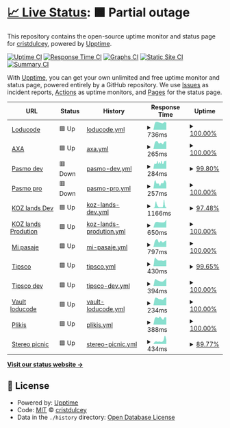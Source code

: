 # [📈 Live Status](https://cristdulcey.github.io/upptime-loducode): <!--live status--> **🟧 Partial outage**

This repository contains the open-source uptime monitor and status page for [cristdulcey](https://cristdulcey.github.io/upptime-loducode), powered by [Upptime](https://github.com/upptime/upptime).

[![Uptime CI](https://github.com/cristdulcey/upptime-loducode/workflows/Uptime%20CI/badge.svg)](https://github.com/cristdulcey/upptime-loducode/actions?query=workflow%3A%22Uptime+CI%22)
[![Response Time CI](https://github.com/cristdulcey/upptime-loducode/workflows/Response%20Time%20CI/badge.svg)](https://github.com/cristdulcey/upptime-loducode/actions?query=workflow%3A%22Response+Time+CI%22)
[![Graphs CI](https://github.com/cristdulcey/upptime-loducode/workflows/Graphs%20CI/badge.svg)](https://github.com/cristdulcey/upptime-loducode/actions?query=workflow%3A%22Graphs+CI%22)
[![Static Site CI](https://github.com/cristdulcey/upptime-loducode/workflows/Static%20Site%20CI/badge.svg)](https://github.com/cristdulcey/upptime-loducode/actions?query=workflow%3A%22Static+Site+CI%22)
[![Summary CI](https://github.com/cristdulcey/upptime-loducode/workflows/Summary%20CI/badge.svg)](https://github.com/cristdulcey/upptime-loducode/actions?query=workflow%3A%22Summary+CI%22)

With [Upptime](https://upptime.js.org), you can get your own unlimited and free uptime monitor and status page, powered entirely by a GitHub repository. We use [Issues](https://github.com/cristdulcey/upptime-loducode/issues) as incident reports, [Actions](https://github.com/cristdulcey/upptime-loducode/actions) as uptime monitors, and [Pages](https://cristdulcey.github.io/upptime-loducode) for the status page.

<!--start: status pages-->
<!-- This summary is generated by Upptime (https://github.com/upptime/upptime) -->
<!-- Do not edit this manually, your changes will be overwritten -->
<!-- prettier-ignore -->
| URL | Status | History | Response Time | Uptime |
| --- | ------ | ------- | ------------- | ------ |
| <img alt="" src="https://favicons.githubusercontent.com/loducode.com" height="13"> [Loducode](https://loducode.com/) | 🟩 Up | [loducode.yml](https://github.com/cristdulcey/upptime-loducode/commits/HEAD/history/loducode.yml) | <details><summary><img alt="Response time graph" src="./graphs/loducode/response-time-week.png" height="20"> 736ms</summary><br><a href="https://cristdulcey.github.io/upptime-loducode/history/loducode"><img alt="Response time 726" src="https://img.shields.io/endpoint?url=https%3A%2F%2Fraw.githubusercontent.com%2Fcristdulcey%2Fupptime-loducode%2FHEAD%2Fapi%2Floducode%2Fresponse-time.json"></a><br><a href="https://cristdulcey.github.io/upptime-loducode/history/loducode"><img alt="24-hour response time 720" src="https://img.shields.io/endpoint?url=https%3A%2F%2Fraw.githubusercontent.com%2Fcristdulcey%2Fupptime-loducode%2FHEAD%2Fapi%2Floducode%2Fresponse-time-day.json"></a><br><a href="https://cristdulcey.github.io/upptime-loducode/history/loducode"><img alt="7-day response time 736" src="https://img.shields.io/endpoint?url=https%3A%2F%2Fraw.githubusercontent.com%2Fcristdulcey%2Fupptime-loducode%2FHEAD%2Fapi%2Floducode%2Fresponse-time-week.json"></a><br><a href="https://cristdulcey.github.io/upptime-loducode/history/loducode"><img alt="30-day response time 704" src="https://img.shields.io/endpoint?url=https%3A%2F%2Fraw.githubusercontent.com%2Fcristdulcey%2Fupptime-loducode%2FHEAD%2Fapi%2Floducode%2Fresponse-time-month.json"></a><br><a href="https://cristdulcey.github.io/upptime-loducode/history/loducode"><img alt="1-year response time 726" src="https://img.shields.io/endpoint?url=https%3A%2F%2Fraw.githubusercontent.com%2Fcristdulcey%2Fupptime-loducode%2FHEAD%2Fapi%2Floducode%2Fresponse-time-year.json"></a></details> | <details><summary><a href="https://cristdulcey.github.io/upptime-loducode/history/loducode">100.00%</a></summary><a href="https://cristdulcey.github.io/upptime-loducode/history/loducode"><img alt="All-time uptime 99.88%" src="https://img.shields.io/endpoint?url=https%3A%2F%2Fraw.githubusercontent.com%2Fcristdulcey%2Fupptime-loducode%2FHEAD%2Fapi%2Floducode%2Fuptime.json"></a><br><a href="https://cristdulcey.github.io/upptime-loducode/history/loducode"><img alt="24-hour uptime 100.00%" src="https://img.shields.io/endpoint?url=https%3A%2F%2Fraw.githubusercontent.com%2Fcristdulcey%2Fupptime-loducode%2FHEAD%2Fapi%2Floducode%2Fuptime-day.json"></a><br><a href="https://cristdulcey.github.io/upptime-loducode/history/loducode"><img alt="7-day uptime 100.00%" src="https://img.shields.io/endpoint?url=https%3A%2F%2Fraw.githubusercontent.com%2Fcristdulcey%2Fupptime-loducode%2FHEAD%2Fapi%2Floducode%2Fuptime-week.json"></a><br><a href="https://cristdulcey.github.io/upptime-loducode/history/loducode"><img alt="30-day uptime 100.00%" src="https://img.shields.io/endpoint?url=https%3A%2F%2Fraw.githubusercontent.com%2Fcristdulcey%2Fupptime-loducode%2FHEAD%2Fapi%2Floducode%2Fuptime-month.json"></a><br><a href="https://cristdulcey.github.io/upptime-loducode/history/loducode"><img alt="1-year uptime 99.88%" src="https://img.shields.io/endpoint?url=https%3A%2F%2Fraw.githubusercontent.com%2Fcristdulcey%2Fupptime-loducode%2FHEAD%2Fapi%2Floducode%2Fuptime-year.json"></a></details>
| <img alt="" src="https://favicons.githubusercontent.com/axacolpatriabot.com" height="13"> [AXA](https://axacolpatriabot.com/69b16986-ff63-11ea-adc1-0242ac120002/) | 🟩 Up | [axa.yml](https://github.com/cristdulcey/upptime-loducode/commits/HEAD/history/axa.yml) | <details><summary><img alt="Response time graph" src="./graphs/axa/response-time-week.png" height="20"> 265ms</summary><br><a href="https://cristdulcey.github.io/upptime-loducode/history/axa"><img alt="Response time 218" src="https://img.shields.io/endpoint?url=https%3A%2F%2Fraw.githubusercontent.com%2Fcristdulcey%2Fupptime-loducode%2FHEAD%2Fapi%2Faxa%2Fresponse-time.json"></a><br><a href="https://cristdulcey.github.io/upptime-loducode/history/axa"><img alt="24-hour response time 309" src="https://img.shields.io/endpoint?url=https%3A%2F%2Fraw.githubusercontent.com%2Fcristdulcey%2Fupptime-loducode%2FHEAD%2Fapi%2Faxa%2Fresponse-time-day.json"></a><br><a href="https://cristdulcey.github.io/upptime-loducode/history/axa"><img alt="7-day response time 265" src="https://img.shields.io/endpoint?url=https%3A%2F%2Fraw.githubusercontent.com%2Fcristdulcey%2Fupptime-loducode%2FHEAD%2Fapi%2Faxa%2Fresponse-time-week.json"></a><br><a href="https://cristdulcey.github.io/upptime-loducode/history/axa"><img alt="30-day response time 218" src="https://img.shields.io/endpoint?url=https%3A%2F%2Fraw.githubusercontent.com%2Fcristdulcey%2Fupptime-loducode%2FHEAD%2Fapi%2Faxa%2Fresponse-time-month.json"></a><br><a href="https://cristdulcey.github.io/upptime-loducode/history/axa"><img alt="1-year response time 218" src="https://img.shields.io/endpoint?url=https%3A%2F%2Fraw.githubusercontent.com%2Fcristdulcey%2Fupptime-loducode%2FHEAD%2Fapi%2Faxa%2Fresponse-time-year.json"></a></details> | <details><summary><a href="https://cristdulcey.github.io/upptime-loducode/history/axa">100.00%</a></summary><a href="https://cristdulcey.github.io/upptime-loducode/history/axa"><img alt="All-time uptime 99.97%" src="https://img.shields.io/endpoint?url=https%3A%2F%2Fraw.githubusercontent.com%2Fcristdulcey%2Fupptime-loducode%2FHEAD%2Fapi%2Faxa%2Fuptime.json"></a><br><a href="https://cristdulcey.github.io/upptime-loducode/history/axa"><img alt="24-hour uptime 100.00%" src="https://img.shields.io/endpoint?url=https%3A%2F%2Fraw.githubusercontent.com%2Fcristdulcey%2Fupptime-loducode%2FHEAD%2Fapi%2Faxa%2Fuptime-day.json"></a><br><a href="https://cristdulcey.github.io/upptime-loducode/history/axa"><img alt="7-day uptime 100.00%" src="https://img.shields.io/endpoint?url=https%3A%2F%2Fraw.githubusercontent.com%2Fcristdulcey%2Fupptime-loducode%2FHEAD%2Fapi%2Faxa%2Fuptime-week.json"></a><br><a href="https://cristdulcey.github.io/upptime-loducode/history/axa"><img alt="30-day uptime 99.97%" src="https://img.shields.io/endpoint?url=https%3A%2F%2Fraw.githubusercontent.com%2Fcristdulcey%2Fupptime-loducode%2FHEAD%2Fapi%2Faxa%2Fuptime-month.json"></a><br><a href="https://cristdulcey.github.io/upptime-loducode/history/axa"><img alt="1-year uptime 99.97%" src="https://img.shields.io/endpoint?url=https%3A%2F%2Fraw.githubusercontent.com%2Fcristdulcey%2Fupptime-loducode%2FHEAD%2Fapi%2Faxa%2Fuptime-year.json"></a></details>
| <img alt="" src="https://favicons.githubusercontent.com/app.holaubi.org" height="13"> [Pasmo dev](https://app.holaubi.org/) | 🟥 Down | [pasmo-dev.yml](https://github.com/cristdulcey/upptime-loducode/commits/HEAD/history/pasmo-dev.yml) | <details><summary><img alt="Response time graph" src="./graphs/pasmo-dev/response-time-week.png" height="20"> 284ms</summary><br><a href="https://cristdulcey.github.io/upptime-loducode/history/pasmo-dev"><img alt="Response time 552" src="https://img.shields.io/endpoint?url=https%3A%2F%2Fraw.githubusercontent.com%2Fcristdulcey%2Fupptime-loducode%2FHEAD%2Fapi%2Fpasmo-dev%2Fresponse-time.json"></a><br><a href="https://cristdulcey.github.io/upptime-loducode/history/pasmo-dev"><img alt="24-hour response time 382" src="https://img.shields.io/endpoint?url=https%3A%2F%2Fraw.githubusercontent.com%2Fcristdulcey%2Fupptime-loducode%2FHEAD%2Fapi%2Fpasmo-dev%2Fresponse-time-day.json"></a><br><a href="https://cristdulcey.github.io/upptime-loducode/history/pasmo-dev"><img alt="7-day response time 284" src="https://img.shields.io/endpoint?url=https%3A%2F%2Fraw.githubusercontent.com%2Fcristdulcey%2Fupptime-loducode%2FHEAD%2Fapi%2Fpasmo-dev%2Fresponse-time-week.json"></a><br><a href="https://cristdulcey.github.io/upptime-loducode/history/pasmo-dev"><img alt="30-day response time 679" src="https://img.shields.io/endpoint?url=https%3A%2F%2Fraw.githubusercontent.com%2Fcristdulcey%2Fupptime-loducode%2FHEAD%2Fapi%2Fpasmo-dev%2Fresponse-time-month.json"></a><br><a href="https://cristdulcey.github.io/upptime-loducode/history/pasmo-dev"><img alt="1-year response time 552" src="https://img.shields.io/endpoint?url=https%3A%2F%2Fraw.githubusercontent.com%2Fcristdulcey%2Fupptime-loducode%2FHEAD%2Fapi%2Fpasmo-dev%2Fresponse-time-year.json"></a></details> | <details><summary><a href="https://cristdulcey.github.io/upptime-loducode/history/pasmo-dev">99.80%</a></summary><a href="https://cristdulcey.github.io/upptime-loducode/history/pasmo-dev"><img alt="All-time uptime 99.59%" src="https://img.shields.io/endpoint?url=https%3A%2F%2Fraw.githubusercontent.com%2Fcristdulcey%2Fupptime-loducode%2FHEAD%2Fapi%2Fpasmo-dev%2Fuptime.json"></a><br><a href="https://cristdulcey.github.io/upptime-loducode/history/pasmo-dev"><img alt="24-hour uptime 99.88%" src="https://img.shields.io/endpoint?url=https%3A%2F%2Fraw.githubusercontent.com%2Fcristdulcey%2Fupptime-loducode%2FHEAD%2Fapi%2Fpasmo-dev%2Fuptime-day.json"></a><br><a href="https://cristdulcey.github.io/upptime-loducode/history/pasmo-dev"><img alt="7-day uptime 99.80%" src="https://img.shields.io/endpoint?url=https%3A%2F%2Fraw.githubusercontent.com%2Fcristdulcey%2Fupptime-loducode%2FHEAD%2Fapi%2Fpasmo-dev%2Fuptime-week.json"></a><br><a href="https://cristdulcey.github.io/upptime-loducode/history/pasmo-dev"><img alt="30-day uptime 99.81%" src="https://img.shields.io/endpoint?url=https%3A%2F%2Fraw.githubusercontent.com%2Fcristdulcey%2Fupptime-loducode%2FHEAD%2Fapi%2Fpasmo-dev%2Fuptime-month.json"></a><br><a href="https://cristdulcey.github.io/upptime-loducode/history/pasmo-dev"><img alt="1-year uptime 99.59%" src="https://img.shields.io/endpoint?url=https%3A%2F%2Fraw.githubusercontent.com%2Fcristdulcey%2Fupptime-loducode%2FHEAD%2Fapi%2Fpasmo-dev%2Fuptime-year.json"></a></details>
| <img alt="" src="https://favicons.githubusercontent.com/chatbot.holaubi.org" height="13"> [Pasmo pro](https://chatbot.holaubi.org/) | 🟥 Down | [pasmo-pro.yml](https://github.com/cristdulcey/upptime-loducode/commits/HEAD/history/pasmo-pro.yml) | <details><summary><img alt="Response time graph" src="./graphs/pasmo-pro/response-time-week.png" height="20"> 257ms</summary><br><a href="https://cristdulcey.github.io/upptime-loducode/history/pasmo-pro"><img alt="Response time 278" src="https://img.shields.io/endpoint?url=https%3A%2F%2Fraw.githubusercontent.com%2Fcristdulcey%2Fupptime-loducode%2FHEAD%2Fapi%2Fpasmo-pro%2Fresponse-time.json"></a><br><a href="https://cristdulcey.github.io/upptime-loducode/history/pasmo-pro"><img alt="24-hour response time 241" src="https://img.shields.io/endpoint?url=https%3A%2F%2Fraw.githubusercontent.com%2Fcristdulcey%2Fupptime-loducode%2FHEAD%2Fapi%2Fpasmo-pro%2Fresponse-time-day.json"></a><br><a href="https://cristdulcey.github.io/upptime-loducode/history/pasmo-pro"><img alt="7-day response time 257" src="https://img.shields.io/endpoint?url=https%3A%2F%2Fraw.githubusercontent.com%2Fcristdulcey%2Fupptime-loducode%2FHEAD%2Fapi%2Fpasmo-pro%2Fresponse-time-week.json"></a><br><a href="https://cristdulcey.github.io/upptime-loducode/history/pasmo-pro"><img alt="30-day response time 272" src="https://img.shields.io/endpoint?url=https%3A%2F%2Fraw.githubusercontent.com%2Fcristdulcey%2Fupptime-loducode%2FHEAD%2Fapi%2Fpasmo-pro%2Fresponse-time-month.json"></a><br><a href="https://cristdulcey.github.io/upptime-loducode/history/pasmo-pro"><img alt="1-year response time 278" src="https://img.shields.io/endpoint?url=https%3A%2F%2Fraw.githubusercontent.com%2Fcristdulcey%2Fupptime-loducode%2FHEAD%2Fapi%2Fpasmo-pro%2Fresponse-time-year.json"></a></details> | <details><summary><a href="https://cristdulcey.github.io/upptime-loducode/history/pasmo-pro">100.00%</a></summary><a href="https://cristdulcey.github.io/upptime-loducode/history/pasmo-pro"><img alt="All-time uptime 99.81%" src="https://img.shields.io/endpoint?url=https%3A%2F%2Fraw.githubusercontent.com%2Fcristdulcey%2Fupptime-loducode%2FHEAD%2Fapi%2Fpasmo-pro%2Fuptime.json"></a><br><a href="https://cristdulcey.github.io/upptime-loducode/history/pasmo-pro"><img alt="24-hour uptime 99.99%" src="https://img.shields.io/endpoint?url=https%3A%2F%2Fraw.githubusercontent.com%2Fcristdulcey%2Fupptime-loducode%2FHEAD%2Fapi%2Fpasmo-pro%2Fuptime-day.json"></a><br><a href="https://cristdulcey.github.io/upptime-loducode/history/pasmo-pro"><img alt="7-day uptime 100.00%" src="https://img.shields.io/endpoint?url=https%3A%2F%2Fraw.githubusercontent.com%2Fcristdulcey%2Fupptime-loducode%2FHEAD%2Fapi%2Fpasmo-pro%2Fuptime-week.json"></a><br><a href="https://cristdulcey.github.io/upptime-loducode/history/pasmo-pro"><img alt="30-day uptime 99.93%" src="https://img.shields.io/endpoint?url=https%3A%2F%2Fraw.githubusercontent.com%2Fcristdulcey%2Fupptime-loducode%2FHEAD%2Fapi%2Fpasmo-pro%2Fuptime-month.json"></a><br><a href="https://cristdulcey.github.io/upptime-loducode/history/pasmo-pro"><img alt="1-year uptime 99.81%" src="https://img.shields.io/endpoint?url=https%3A%2F%2Fraw.githubusercontent.com%2Fcristdulcey%2Fupptime-loducode%2FHEAD%2Fapi%2Fpasmo-pro%2Fuptime-year.json"></a></details>
| <img alt="" src="https://favicons.githubusercontent.com/kingdom-of-zoe.loducode.com" height="13"> [KOZ lands Dev](https://kingdom-of-zoe.loducode.com/es/lands/) | 🟩 Up | [koz-lands-dev.yml](https://github.com/cristdulcey/upptime-loducode/commits/HEAD/history/koz-lands-dev.yml) | <details><summary><img alt="Response time graph" src="./graphs/koz-lands-dev/response-time-week.png" height="20"> 1166ms</summary><br><a href="https://cristdulcey.github.io/upptime-loducode/history/koz-lands-dev"><img alt="Response time 720" src="https://img.shields.io/endpoint?url=https%3A%2F%2Fraw.githubusercontent.com%2Fcristdulcey%2Fupptime-loducode%2FHEAD%2Fapi%2Fkoz-lands-dev%2Fresponse-time.json"></a><br><a href="https://cristdulcey.github.io/upptime-loducode/history/koz-lands-dev"><img alt="24-hour response time 504" src="https://img.shields.io/endpoint?url=https%3A%2F%2Fraw.githubusercontent.com%2Fcristdulcey%2Fupptime-loducode%2FHEAD%2Fapi%2Fkoz-lands-dev%2Fresponse-time-day.json"></a><br><a href="https://cristdulcey.github.io/upptime-loducode/history/koz-lands-dev"><img alt="7-day response time 1166" src="https://img.shields.io/endpoint?url=https%3A%2F%2Fraw.githubusercontent.com%2Fcristdulcey%2Fupptime-loducode%2FHEAD%2Fapi%2Fkoz-lands-dev%2Fresponse-time-week.json"></a><br><a href="https://cristdulcey.github.io/upptime-loducode/history/koz-lands-dev"><img alt="30-day response time 717" src="https://img.shields.io/endpoint?url=https%3A%2F%2Fraw.githubusercontent.com%2Fcristdulcey%2Fupptime-loducode%2FHEAD%2Fapi%2Fkoz-lands-dev%2Fresponse-time-month.json"></a><br><a href="https://cristdulcey.github.io/upptime-loducode/history/koz-lands-dev"><img alt="1-year response time 720" src="https://img.shields.io/endpoint?url=https%3A%2F%2Fraw.githubusercontent.com%2Fcristdulcey%2Fupptime-loducode%2FHEAD%2Fapi%2Fkoz-lands-dev%2Fresponse-time-year.json"></a></details> | <details><summary><a href="https://cristdulcey.github.io/upptime-loducode/history/koz-lands-dev">97.48%</a></summary><a href="https://cristdulcey.github.io/upptime-loducode/history/koz-lands-dev"><img alt="All-time uptime 99.00%" src="https://img.shields.io/endpoint?url=https%3A%2F%2Fraw.githubusercontent.com%2Fcristdulcey%2Fupptime-loducode%2FHEAD%2Fapi%2Fkoz-lands-dev%2Fuptime.json"></a><br><a href="https://cristdulcey.github.io/upptime-loducode/history/koz-lands-dev"><img alt="24-hour uptime 100.00%" src="https://img.shields.io/endpoint?url=https%3A%2F%2Fraw.githubusercontent.com%2Fcristdulcey%2Fupptime-loducode%2FHEAD%2Fapi%2Fkoz-lands-dev%2Fuptime-day.json"></a><br><a href="https://cristdulcey.github.io/upptime-loducode/history/koz-lands-dev"><img alt="7-day uptime 97.48%" src="https://img.shields.io/endpoint?url=https%3A%2F%2Fraw.githubusercontent.com%2Fcristdulcey%2Fupptime-loducode%2FHEAD%2Fapi%2Fkoz-lands-dev%2Fuptime-week.json"></a><br><a href="https://cristdulcey.github.io/upptime-loducode/history/koz-lands-dev"><img alt="30-day uptime 99.15%" src="https://img.shields.io/endpoint?url=https%3A%2F%2Fraw.githubusercontent.com%2Fcristdulcey%2Fupptime-loducode%2FHEAD%2Fapi%2Fkoz-lands-dev%2Fuptime-month.json"></a><br><a href="https://cristdulcey.github.io/upptime-loducode/history/koz-lands-dev"><img alt="1-year uptime 99.00%" src="https://img.shields.io/endpoint?url=https%3A%2F%2Fraw.githubusercontent.com%2Fcristdulcey%2Fupptime-loducode%2FHEAD%2Fapi%2Fkoz-lands-dev%2Fuptime-year.json"></a></details>
| <img alt="" src="https://favicons.githubusercontent.com/sale.kingdomofzoe.app" height="13"> [KOZ lands Prodution](https://sale.kingdomofzoe.app/es/lands/) | 🟩 Up | [koz-lands-prodution.yml](https://github.com/cristdulcey/upptime-loducode/commits/HEAD/history/koz-lands-prodution.yml) | <details><summary><img alt="Response time graph" src="./graphs/koz-lands-prodution/response-time-week.png" height="20"> 650ms</summary><br><a href="https://cristdulcey.github.io/upptime-loducode/history/koz-lands-prodution"><img alt="Response time 597" src="https://img.shields.io/endpoint?url=https%3A%2F%2Fraw.githubusercontent.com%2Fcristdulcey%2Fupptime-loducode%2FHEAD%2Fapi%2Fkoz-lands-prodution%2Fresponse-time.json"></a><br><a href="https://cristdulcey.github.io/upptime-loducode/history/koz-lands-prodution"><img alt="24-hour response time 908" src="https://img.shields.io/endpoint?url=https%3A%2F%2Fraw.githubusercontent.com%2Fcristdulcey%2Fupptime-loducode%2FHEAD%2Fapi%2Fkoz-lands-prodution%2Fresponse-time-day.json"></a><br><a href="https://cristdulcey.github.io/upptime-loducode/history/koz-lands-prodution"><img alt="7-day response time 650" src="https://img.shields.io/endpoint?url=https%3A%2F%2Fraw.githubusercontent.com%2Fcristdulcey%2Fupptime-loducode%2FHEAD%2Fapi%2Fkoz-lands-prodution%2Fresponse-time-week.json"></a><br><a href="https://cristdulcey.github.io/upptime-loducode/history/koz-lands-prodution"><img alt="30-day response time 578" src="https://img.shields.io/endpoint?url=https%3A%2F%2Fraw.githubusercontent.com%2Fcristdulcey%2Fupptime-loducode%2FHEAD%2Fapi%2Fkoz-lands-prodution%2Fresponse-time-month.json"></a><br><a href="https://cristdulcey.github.io/upptime-loducode/history/koz-lands-prodution"><img alt="1-year response time 597" src="https://img.shields.io/endpoint?url=https%3A%2F%2Fraw.githubusercontent.com%2Fcristdulcey%2Fupptime-loducode%2FHEAD%2Fapi%2Fkoz-lands-prodution%2Fresponse-time-year.json"></a></details> | <details><summary><a href="https://cristdulcey.github.io/upptime-loducode/history/koz-lands-prodution">100.00%</a></summary><a href="https://cristdulcey.github.io/upptime-loducode/history/koz-lands-prodution"><img alt="All-time uptime 99.85%" src="https://img.shields.io/endpoint?url=https%3A%2F%2Fraw.githubusercontent.com%2Fcristdulcey%2Fupptime-loducode%2FHEAD%2Fapi%2Fkoz-lands-prodution%2Fuptime.json"></a><br><a href="https://cristdulcey.github.io/upptime-loducode/history/koz-lands-prodution"><img alt="24-hour uptime 100.00%" src="https://img.shields.io/endpoint?url=https%3A%2F%2Fraw.githubusercontent.com%2Fcristdulcey%2Fupptime-loducode%2FHEAD%2Fapi%2Fkoz-lands-prodution%2Fuptime-day.json"></a><br><a href="https://cristdulcey.github.io/upptime-loducode/history/koz-lands-prodution"><img alt="7-day uptime 100.00%" src="https://img.shields.io/endpoint?url=https%3A%2F%2Fraw.githubusercontent.com%2Fcristdulcey%2Fupptime-loducode%2FHEAD%2Fapi%2Fkoz-lands-prodution%2Fuptime-week.json"></a><br><a href="https://cristdulcey.github.io/upptime-loducode/history/koz-lands-prodution"><img alt="30-day uptime 100.00%" src="https://img.shields.io/endpoint?url=https%3A%2F%2Fraw.githubusercontent.com%2Fcristdulcey%2Fupptime-loducode%2FHEAD%2Fapi%2Fkoz-lands-prodution%2Fuptime-month.json"></a><br><a href="https://cristdulcey.github.io/upptime-loducode/history/koz-lands-prodution"><img alt="1-year uptime 99.85%" src="https://img.shields.io/endpoint?url=https%3A%2F%2Fraw.githubusercontent.com%2Fcristdulcey%2Fupptime-loducode%2FHEAD%2Fapi%2Fkoz-lands-prodution%2Fuptime-year.json"></a></details>
| <img alt="" src="https://favicons.githubusercontent.com/mipasaje.ec" height="13"> [Mi pasaje](https://mipasaje.ec/es/) | 🟩 Up | [mi-pasaje.yml](https://github.com/cristdulcey/upptime-loducode/commits/HEAD/history/mi-pasaje.yml) | <details><summary><img alt="Response time graph" src="./graphs/mi-pasaje/response-time-week.png" height="20"> 797ms</summary><br><a href="https://cristdulcey.github.io/upptime-loducode/history/mi-pasaje"><img alt="Response time 583" src="https://img.shields.io/endpoint?url=https%3A%2F%2Fraw.githubusercontent.com%2Fcristdulcey%2Fupptime-loducode%2FHEAD%2Fapi%2Fmi-pasaje%2Fresponse-time.json"></a><br><a href="https://cristdulcey.github.io/upptime-loducode/history/mi-pasaje"><img alt="24-hour response time 886" src="https://img.shields.io/endpoint?url=https%3A%2F%2Fraw.githubusercontent.com%2Fcristdulcey%2Fupptime-loducode%2FHEAD%2Fapi%2Fmi-pasaje%2Fresponse-time-day.json"></a><br><a href="https://cristdulcey.github.io/upptime-loducode/history/mi-pasaje"><img alt="7-day response time 797" src="https://img.shields.io/endpoint?url=https%3A%2F%2Fraw.githubusercontent.com%2Fcristdulcey%2Fupptime-loducode%2FHEAD%2Fapi%2Fmi-pasaje%2Fresponse-time-week.json"></a><br><a href="https://cristdulcey.github.io/upptime-loducode/history/mi-pasaje"><img alt="30-day response time 630" src="https://img.shields.io/endpoint?url=https%3A%2F%2Fraw.githubusercontent.com%2Fcristdulcey%2Fupptime-loducode%2FHEAD%2Fapi%2Fmi-pasaje%2Fresponse-time-month.json"></a><br><a href="https://cristdulcey.github.io/upptime-loducode/history/mi-pasaje"><img alt="1-year response time 583" src="https://img.shields.io/endpoint?url=https%3A%2F%2Fraw.githubusercontent.com%2Fcristdulcey%2Fupptime-loducode%2FHEAD%2Fapi%2Fmi-pasaje%2Fresponse-time-year.json"></a></details> | <details><summary><a href="https://cristdulcey.github.io/upptime-loducode/history/mi-pasaje">100.00%</a></summary><a href="https://cristdulcey.github.io/upptime-loducode/history/mi-pasaje"><img alt="All-time uptime 98.48%" src="https://img.shields.io/endpoint?url=https%3A%2F%2Fraw.githubusercontent.com%2Fcristdulcey%2Fupptime-loducode%2FHEAD%2Fapi%2Fmi-pasaje%2Fuptime.json"></a><br><a href="https://cristdulcey.github.io/upptime-loducode/history/mi-pasaje"><img alt="24-hour uptime 100.00%" src="https://img.shields.io/endpoint?url=https%3A%2F%2Fraw.githubusercontent.com%2Fcristdulcey%2Fupptime-loducode%2FHEAD%2Fapi%2Fmi-pasaje%2Fuptime-day.json"></a><br><a href="https://cristdulcey.github.io/upptime-loducode/history/mi-pasaje"><img alt="7-day uptime 100.00%" src="https://img.shields.io/endpoint?url=https%3A%2F%2Fraw.githubusercontent.com%2Fcristdulcey%2Fupptime-loducode%2FHEAD%2Fapi%2Fmi-pasaje%2Fuptime-week.json"></a><br><a href="https://cristdulcey.github.io/upptime-loducode/history/mi-pasaje"><img alt="30-day uptime 98.10%" src="https://img.shields.io/endpoint?url=https%3A%2F%2Fraw.githubusercontent.com%2Fcristdulcey%2Fupptime-loducode%2FHEAD%2Fapi%2Fmi-pasaje%2Fuptime-month.json"></a><br><a href="https://cristdulcey.github.io/upptime-loducode/history/mi-pasaje"><img alt="1-year uptime 98.48%" src="https://img.shields.io/endpoint?url=https%3A%2F%2Fraw.githubusercontent.com%2Fcristdulcey%2Fupptime-loducode%2FHEAD%2Fapi%2Fmi-pasaje%2Fuptime-year.json"></a></details>
| <img alt="" src="https://favicons.githubusercontent.com/tipsco.com" height="13"> [Tipsco](https://tipsco.com/es/products/) | 🟩 Up | [tipsco.yml](https://github.com/cristdulcey/upptime-loducode/commits/HEAD/history/tipsco.yml) | <details><summary><img alt="Response time graph" src="./graphs/tipsco/response-time-week.png" height="20"> 430ms</summary><br><a href="https://cristdulcey.github.io/upptime-loducode/history/tipsco"><img alt="Response time 370" src="https://img.shields.io/endpoint?url=https%3A%2F%2Fraw.githubusercontent.com%2Fcristdulcey%2Fupptime-loducode%2FHEAD%2Fapi%2Ftipsco%2Fresponse-time.json"></a><br><a href="https://cristdulcey.github.io/upptime-loducode/history/tipsco"><img alt="24-hour response time 434" src="https://img.shields.io/endpoint?url=https%3A%2F%2Fraw.githubusercontent.com%2Fcristdulcey%2Fupptime-loducode%2FHEAD%2Fapi%2Ftipsco%2Fresponse-time-day.json"></a><br><a href="https://cristdulcey.github.io/upptime-loducode/history/tipsco"><img alt="7-day response time 430" src="https://img.shields.io/endpoint?url=https%3A%2F%2Fraw.githubusercontent.com%2Fcristdulcey%2Fupptime-loducode%2FHEAD%2Fapi%2Ftipsco%2Fresponse-time-week.json"></a><br><a href="https://cristdulcey.github.io/upptime-loducode/history/tipsco"><img alt="30-day response time 362" src="https://img.shields.io/endpoint?url=https%3A%2F%2Fraw.githubusercontent.com%2Fcristdulcey%2Fupptime-loducode%2FHEAD%2Fapi%2Ftipsco%2Fresponse-time-month.json"></a><br><a href="https://cristdulcey.github.io/upptime-loducode/history/tipsco"><img alt="1-year response time 370" src="https://img.shields.io/endpoint?url=https%3A%2F%2Fraw.githubusercontent.com%2Fcristdulcey%2Fupptime-loducode%2FHEAD%2Fapi%2Ftipsco%2Fresponse-time-year.json"></a></details> | <details><summary><a href="https://cristdulcey.github.io/upptime-loducode/history/tipsco">99.65%</a></summary><a href="https://cristdulcey.github.io/upptime-loducode/history/tipsco"><img alt="All-time uptime 99.81%" src="https://img.shields.io/endpoint?url=https%3A%2F%2Fraw.githubusercontent.com%2Fcristdulcey%2Fupptime-loducode%2FHEAD%2Fapi%2Ftipsco%2Fuptime.json"></a><br><a href="https://cristdulcey.github.io/upptime-loducode/history/tipsco"><img alt="24-hour uptime 100.00%" src="https://img.shields.io/endpoint?url=https%3A%2F%2Fraw.githubusercontent.com%2Fcristdulcey%2Fupptime-loducode%2FHEAD%2Fapi%2Ftipsco%2Fuptime-day.json"></a><br><a href="https://cristdulcey.github.io/upptime-loducode/history/tipsco"><img alt="7-day uptime 99.65%" src="https://img.shields.io/endpoint?url=https%3A%2F%2Fraw.githubusercontent.com%2Fcristdulcey%2Fupptime-loducode%2FHEAD%2Fapi%2Ftipsco%2Fuptime-week.json"></a><br><a href="https://cristdulcey.github.io/upptime-loducode/history/tipsco"><img alt="30-day uptime 99.92%" src="https://img.shields.io/endpoint?url=https%3A%2F%2Fraw.githubusercontent.com%2Fcristdulcey%2Fupptime-loducode%2FHEAD%2Fapi%2Ftipsco%2Fuptime-month.json"></a><br><a href="https://cristdulcey.github.io/upptime-loducode/history/tipsco"><img alt="1-year uptime 99.81%" src="https://img.shields.io/endpoint?url=https%3A%2F%2Fraw.githubusercontent.com%2Fcristdulcey%2Fupptime-loducode%2FHEAD%2Fapi%2Ftipsco%2Fuptime-year.json"></a></details>
| <img alt="" src="https://favicons.githubusercontent.com/3.145.1.238" height="13"> [Tipsco dev](http://3.145.1.238:30003/es/) | 🟩 Up | [tipsco-dev.yml](https://github.com/cristdulcey/upptime-loducode/commits/HEAD/history/tipsco-dev.yml) | <details><summary><img alt="Response time graph" src="./graphs/tipsco-dev/response-time-week.png" height="20"> 394ms</summary><br><a href="https://cristdulcey.github.io/upptime-loducode/history/tipsco-dev"><img alt="Response time 354" src="https://img.shields.io/endpoint?url=https%3A%2F%2Fraw.githubusercontent.com%2Fcristdulcey%2Fupptime-loducode%2FHEAD%2Fapi%2Ftipsco-dev%2Fresponse-time.json"></a><br><a href="https://cristdulcey.github.io/upptime-loducode/history/tipsco-dev"><img alt="24-hour response time 542" src="https://img.shields.io/endpoint?url=https%3A%2F%2Fraw.githubusercontent.com%2Fcristdulcey%2Fupptime-loducode%2FHEAD%2Fapi%2Ftipsco-dev%2Fresponse-time-day.json"></a><br><a href="https://cristdulcey.github.io/upptime-loducode/history/tipsco-dev"><img alt="7-day response time 394" src="https://img.shields.io/endpoint?url=https%3A%2F%2Fraw.githubusercontent.com%2Fcristdulcey%2Fupptime-loducode%2FHEAD%2Fapi%2Ftipsco-dev%2Fresponse-time-week.json"></a><br><a href="https://cristdulcey.github.io/upptime-loducode/history/tipsco-dev"><img alt="30-day response time 371" src="https://img.shields.io/endpoint?url=https%3A%2F%2Fraw.githubusercontent.com%2Fcristdulcey%2Fupptime-loducode%2FHEAD%2Fapi%2Ftipsco-dev%2Fresponse-time-month.json"></a><br><a href="https://cristdulcey.github.io/upptime-loducode/history/tipsco-dev"><img alt="1-year response time 354" src="https://img.shields.io/endpoint?url=https%3A%2F%2Fraw.githubusercontent.com%2Fcristdulcey%2Fupptime-loducode%2FHEAD%2Fapi%2Ftipsco-dev%2Fresponse-time-year.json"></a></details> | <details><summary><a href="https://cristdulcey.github.io/upptime-loducode/history/tipsco-dev">100.00%</a></summary><a href="https://cristdulcey.github.io/upptime-loducode/history/tipsco-dev"><img alt="All-time uptime 99.85%" src="https://img.shields.io/endpoint?url=https%3A%2F%2Fraw.githubusercontent.com%2Fcristdulcey%2Fupptime-loducode%2FHEAD%2Fapi%2Ftipsco-dev%2Fuptime.json"></a><br><a href="https://cristdulcey.github.io/upptime-loducode/history/tipsco-dev"><img alt="24-hour uptime 100.00%" src="https://img.shields.io/endpoint?url=https%3A%2F%2Fraw.githubusercontent.com%2Fcristdulcey%2Fupptime-loducode%2FHEAD%2Fapi%2Ftipsco-dev%2Fuptime-day.json"></a><br><a href="https://cristdulcey.github.io/upptime-loducode/history/tipsco-dev"><img alt="7-day uptime 100.00%" src="https://img.shields.io/endpoint?url=https%3A%2F%2Fraw.githubusercontent.com%2Fcristdulcey%2Fupptime-loducode%2FHEAD%2Fapi%2Ftipsco-dev%2Fuptime-week.json"></a><br><a href="https://cristdulcey.github.io/upptime-loducode/history/tipsco-dev"><img alt="30-day uptime 100.00%" src="https://img.shields.io/endpoint?url=https%3A%2F%2Fraw.githubusercontent.com%2Fcristdulcey%2Fupptime-loducode%2FHEAD%2Fapi%2Ftipsco-dev%2Fuptime-month.json"></a><br><a href="https://cristdulcey.github.io/upptime-loducode/history/tipsco-dev"><img alt="1-year uptime 99.85%" src="https://img.shields.io/endpoint?url=https%3A%2F%2Fraw.githubusercontent.com%2Fcristdulcey%2Fupptime-loducode%2FHEAD%2Fapi%2Ftipsco-dev%2Fuptime-year.json"></a></details>
| <img alt="" src="https://favicons.githubusercontent.com/vault.loducode.com" height="13"> [Vault loducode](https://vault.loducode.com/ui/vault/auth/) | 🟩 Up | [vault-loducode.yml](https://github.com/cristdulcey/upptime-loducode/commits/HEAD/history/vault-loducode.yml) | <details><summary><img alt="Response time graph" src="./graphs/vault-loducode/response-time-week.png" height="20"> 234ms</summary><br><a href="https://cristdulcey.github.io/upptime-loducode/history/vault-loducode"><img alt="Response time 316" src="https://img.shields.io/endpoint?url=https%3A%2F%2Fraw.githubusercontent.com%2Fcristdulcey%2Fupptime-loducode%2FHEAD%2Fapi%2Fvault-loducode%2Fresponse-time.json"></a><br><a href="https://cristdulcey.github.io/upptime-loducode/history/vault-loducode"><img alt="24-hour response time 276" src="https://img.shields.io/endpoint?url=https%3A%2F%2Fraw.githubusercontent.com%2Fcristdulcey%2Fupptime-loducode%2FHEAD%2Fapi%2Fvault-loducode%2Fresponse-time-day.json"></a><br><a href="https://cristdulcey.github.io/upptime-loducode/history/vault-loducode"><img alt="7-day response time 234" src="https://img.shields.io/endpoint?url=https%3A%2F%2Fraw.githubusercontent.com%2Fcristdulcey%2Fupptime-loducode%2FHEAD%2Fapi%2Fvault-loducode%2Fresponse-time-week.json"></a><br><a href="https://cristdulcey.github.io/upptime-loducode/history/vault-loducode"><img alt="30-day response time 277" src="https://img.shields.io/endpoint?url=https%3A%2F%2Fraw.githubusercontent.com%2Fcristdulcey%2Fupptime-loducode%2FHEAD%2Fapi%2Fvault-loducode%2Fresponse-time-month.json"></a><br><a href="https://cristdulcey.github.io/upptime-loducode/history/vault-loducode"><img alt="1-year response time 316" src="https://img.shields.io/endpoint?url=https%3A%2F%2Fraw.githubusercontent.com%2Fcristdulcey%2Fupptime-loducode%2FHEAD%2Fapi%2Fvault-loducode%2Fresponse-time-year.json"></a></details> | <details><summary><a href="https://cristdulcey.github.io/upptime-loducode/history/vault-loducode">100.00%</a></summary><a href="https://cristdulcey.github.io/upptime-loducode/history/vault-loducode"><img alt="All-time uptime 100.00%" src="https://img.shields.io/endpoint?url=https%3A%2F%2Fraw.githubusercontent.com%2Fcristdulcey%2Fupptime-loducode%2FHEAD%2Fapi%2Fvault-loducode%2Fuptime.json"></a><br><a href="https://cristdulcey.github.io/upptime-loducode/history/vault-loducode"><img alt="24-hour uptime 100.00%" src="https://img.shields.io/endpoint?url=https%3A%2F%2Fraw.githubusercontent.com%2Fcristdulcey%2Fupptime-loducode%2FHEAD%2Fapi%2Fvault-loducode%2Fuptime-day.json"></a><br><a href="https://cristdulcey.github.io/upptime-loducode/history/vault-loducode"><img alt="7-day uptime 100.00%" src="https://img.shields.io/endpoint?url=https%3A%2F%2Fraw.githubusercontent.com%2Fcristdulcey%2Fupptime-loducode%2FHEAD%2Fapi%2Fvault-loducode%2Fuptime-week.json"></a><br><a href="https://cristdulcey.github.io/upptime-loducode/history/vault-loducode"><img alt="30-day uptime 100.00%" src="https://img.shields.io/endpoint?url=https%3A%2F%2Fraw.githubusercontent.com%2Fcristdulcey%2Fupptime-loducode%2FHEAD%2Fapi%2Fvault-loducode%2Fuptime-month.json"></a><br><a href="https://cristdulcey.github.io/upptime-loducode/history/vault-loducode"><img alt="1-year uptime 100.00%" src="https://img.shields.io/endpoint?url=https%3A%2F%2Fraw.githubusercontent.com%2Fcristdulcey%2Fupptime-loducode%2FHEAD%2Fapi%2Fvault-loducode%2Fuptime-year.json"></a></details>
| <img alt="" src="https://favicons.githubusercontent.com/plikis.app" height="13"> [Plikis](https://plikis.app/es/admin/) | 🟩 Up | [plikis.yml](https://github.com/cristdulcey/upptime-loducode/commits/HEAD/history/plikis.yml) | <details><summary><img alt="Response time graph" src="./graphs/plikis/response-time-week.png" height="20"> 388ms</summary><br><a href="https://cristdulcey.github.io/upptime-loducode/history/plikis"><img alt="Response time 362" src="https://img.shields.io/endpoint?url=https%3A%2F%2Fraw.githubusercontent.com%2Fcristdulcey%2Fupptime-loducode%2FHEAD%2Fapi%2Fplikis%2Fresponse-time.json"></a><br><a href="https://cristdulcey.github.io/upptime-loducode/history/plikis"><img alt="24-hour response time 404" src="https://img.shields.io/endpoint?url=https%3A%2F%2Fraw.githubusercontent.com%2Fcristdulcey%2Fupptime-loducode%2FHEAD%2Fapi%2Fplikis%2Fresponse-time-day.json"></a><br><a href="https://cristdulcey.github.io/upptime-loducode/history/plikis"><img alt="7-day response time 388" src="https://img.shields.io/endpoint?url=https%3A%2F%2Fraw.githubusercontent.com%2Fcristdulcey%2Fupptime-loducode%2FHEAD%2Fapi%2Fplikis%2Fresponse-time-week.json"></a><br><a href="https://cristdulcey.github.io/upptime-loducode/history/plikis"><img alt="30-day response time 362" src="https://img.shields.io/endpoint?url=https%3A%2F%2Fraw.githubusercontent.com%2Fcristdulcey%2Fupptime-loducode%2FHEAD%2Fapi%2Fplikis%2Fresponse-time-month.json"></a><br><a href="https://cristdulcey.github.io/upptime-loducode/history/plikis"><img alt="1-year response time 362" src="https://img.shields.io/endpoint?url=https%3A%2F%2Fraw.githubusercontent.com%2Fcristdulcey%2Fupptime-loducode%2FHEAD%2Fapi%2Fplikis%2Fresponse-time-year.json"></a></details> | <details><summary><a href="https://cristdulcey.github.io/upptime-loducode/history/plikis">100.00%</a></summary><a href="https://cristdulcey.github.io/upptime-loducode/history/plikis"><img alt="All-time uptime 100.00%" src="https://img.shields.io/endpoint?url=https%3A%2F%2Fraw.githubusercontent.com%2Fcristdulcey%2Fupptime-loducode%2FHEAD%2Fapi%2Fplikis%2Fuptime.json"></a><br><a href="https://cristdulcey.github.io/upptime-loducode/history/plikis"><img alt="24-hour uptime 100.00%" src="https://img.shields.io/endpoint?url=https%3A%2F%2Fraw.githubusercontent.com%2Fcristdulcey%2Fupptime-loducode%2FHEAD%2Fapi%2Fplikis%2Fuptime-day.json"></a><br><a href="https://cristdulcey.github.io/upptime-loducode/history/plikis"><img alt="7-day uptime 100.00%" src="https://img.shields.io/endpoint?url=https%3A%2F%2Fraw.githubusercontent.com%2Fcristdulcey%2Fupptime-loducode%2FHEAD%2Fapi%2Fplikis%2Fuptime-week.json"></a><br><a href="https://cristdulcey.github.io/upptime-loducode/history/plikis"><img alt="30-day uptime 100.00%" src="https://img.shields.io/endpoint?url=https%3A%2F%2Fraw.githubusercontent.com%2Fcristdulcey%2Fupptime-loducode%2FHEAD%2Fapi%2Fplikis%2Fuptime-month.json"></a><br><a href="https://cristdulcey.github.io/upptime-loducode/history/plikis"><img alt="1-year uptime 100.00%" src="https://img.shields.io/endpoint?url=https%3A%2F%2Fraw.githubusercontent.com%2Fcristdulcey%2Fupptime-loducode%2FHEAD%2Fapi%2Fplikis%2Fuptime-year.json"></a></details>
| <img alt="" src="https://favicons.githubusercontent.com/stereo-picnic.loducode.com" height="13"> [Stereo picnic](https://stereo-picnic.loducode.com/es/nfts/) | 🟩 Up | [stereo-picnic.yml](https://github.com/cristdulcey/upptime-loducode/commits/HEAD/history/stereo-picnic.yml) | <details><summary><img alt="Response time graph" src="./graphs/stereo-picnic/response-time-week.png" height="20"> 434ms</summary><br><a href="https://cristdulcey.github.io/upptime-loducode/history/stereo-picnic"><img alt="Response time 344" src="https://img.shields.io/endpoint?url=https%3A%2F%2Fraw.githubusercontent.com%2Fcristdulcey%2Fupptime-loducode%2FHEAD%2Fapi%2Fstereo-picnic%2Fresponse-time.json"></a><br><a href="https://cristdulcey.github.io/upptime-loducode/history/stereo-picnic"><img alt="24-hour response time 507" src="https://img.shields.io/endpoint?url=https%3A%2F%2Fraw.githubusercontent.com%2Fcristdulcey%2Fupptime-loducode%2FHEAD%2Fapi%2Fstereo-picnic%2Fresponse-time-day.json"></a><br><a href="https://cristdulcey.github.io/upptime-loducode/history/stereo-picnic"><img alt="7-day response time 434" src="https://img.shields.io/endpoint?url=https%3A%2F%2Fraw.githubusercontent.com%2Fcristdulcey%2Fupptime-loducode%2FHEAD%2Fapi%2Fstereo-picnic%2Fresponse-time-week.json"></a><br><a href="https://cristdulcey.github.io/upptime-loducode/history/stereo-picnic"><img alt="30-day response time 344" src="https://img.shields.io/endpoint?url=https%3A%2F%2Fraw.githubusercontent.com%2Fcristdulcey%2Fupptime-loducode%2FHEAD%2Fapi%2Fstereo-picnic%2Fresponse-time-month.json"></a><br><a href="https://cristdulcey.github.io/upptime-loducode/history/stereo-picnic"><img alt="1-year response time 344" src="https://img.shields.io/endpoint?url=https%3A%2F%2Fraw.githubusercontent.com%2Fcristdulcey%2Fupptime-loducode%2FHEAD%2Fapi%2Fstereo-picnic%2Fresponse-time-year.json"></a></details> | <details><summary><a href="https://cristdulcey.github.io/upptime-loducode/history/stereo-picnic">89.77%</a></summary><a href="https://cristdulcey.github.io/upptime-loducode/history/stereo-picnic"><img alt="All-time uptime 93.68%" src="https://img.shields.io/endpoint?url=https%3A%2F%2Fraw.githubusercontent.com%2Fcristdulcey%2Fupptime-loducode%2FHEAD%2Fapi%2Fstereo-picnic%2Fuptime.json"></a><br><a href="https://cristdulcey.github.io/upptime-loducode/history/stereo-picnic"><img alt="24-hour uptime 100.00%" src="https://img.shields.io/endpoint?url=https%3A%2F%2Fraw.githubusercontent.com%2Fcristdulcey%2Fupptime-loducode%2FHEAD%2Fapi%2Fstereo-picnic%2Fuptime-day.json"></a><br><a href="https://cristdulcey.github.io/upptime-loducode/history/stereo-picnic"><img alt="7-day uptime 89.77%" src="https://img.shields.io/endpoint?url=https%3A%2F%2Fraw.githubusercontent.com%2Fcristdulcey%2Fupptime-loducode%2FHEAD%2Fapi%2Fstereo-picnic%2Fuptime-week.json"></a><br><a href="https://cristdulcey.github.io/upptime-loducode/history/stereo-picnic"><img alt="30-day uptime 93.68%" src="https://img.shields.io/endpoint?url=https%3A%2F%2Fraw.githubusercontent.com%2Fcristdulcey%2Fupptime-loducode%2FHEAD%2Fapi%2Fstereo-picnic%2Fuptime-month.json"></a><br><a href="https://cristdulcey.github.io/upptime-loducode/history/stereo-picnic"><img alt="1-year uptime 93.68%" src="https://img.shields.io/endpoint?url=https%3A%2F%2Fraw.githubusercontent.com%2Fcristdulcey%2Fupptime-loducode%2FHEAD%2Fapi%2Fstereo-picnic%2Fuptime-year.json"></a></details>

<!--end: status pages-->

[**Visit our status website →**](https://cristdulcey.github.io/upptime-loducode)

## 📄 License

- Powered by: [Upptime](https://github.com/upptime/upptime)
- Code: [MIT](./LICENSE) © [cristdulcey](https://cristdulcey.github.io/upptime-loducode)
- Data in the `./history` directory: [Open Database License](https://opendatacommons.org/licenses/odbl/1-0/)
